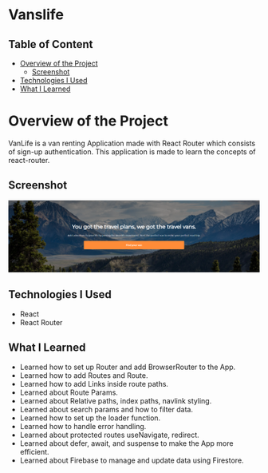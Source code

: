 # Vanslife

 ## Table of Content

 * [Overview of the Project](#overview-of-the-project)
      * [Screenshot](#screenshot)
 * [Technologies I Used](#technologies-i-used)
 * [What I Learned](#what-i-learned) 
 
# Overview of the Project

VanLife is a van renting Application made with React Router which consists of sign-up authentication. This application is made to learn the concepts of react-router. 

## Screenshot

![](./src/assets/images/screenshot.png)

## Technologies I Used
* React
* React Router

## What I Learned

* Learned how to set up Router and add BrowserRouter to the App.
* Learned how to add Routes and Route.
* Learned how to add Links inside route paths.
* Learned about Route Params.
* Learned about Relative paths, index paths, navlink styling.
* Learned about search params and how to filter data.
* Learned how to set up the loader function.
* Learned how to handle error handling.
* Learned about protected routes useNavigate, redirect.
* Learned about defer, await, and suspense to make the App more efficient.
* Learned about Firebase to manage and update data using Firestore.
